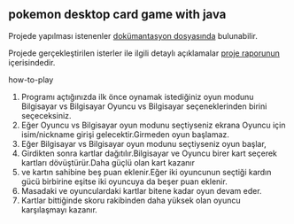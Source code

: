 ## pokemon desktop card game with java

Projede yapılması istenenler [dokümantasyon dosyasında](https://github.com/J4CKHunter/pokemon-cardgame/blob/master/Proje.pdf) bulunabilir.

Projede gerçekleştirilen isterler ile ilgili detaylı açıklamalar [proje raporunun](https://github.com/J4CKHunter/pokemon-cardgame/blob/master/RAPOR.pdf) içerisindedir.

how-to-play

1. Programı açtığınızda ilk önce oynamak istediğiniz oyun modunu Bilgisayar vs Bilgisayar
							          Oyuncu vs Bilgisayar seçeneklerinden birini seçeceksiniz.
2. Eğer Oyuncu vs Bilgisayar oyun modunu seçtiyseniz ekrana Oyuncu için isim/nickname girişi gelecektir.Girmeden oyun başlamaz.
3. Eğer Bilgisayar vs Bilgisayar oyun modunu seçtiyseniz oyun başlar,
4. Girdikten sonra kartlar dağıtılır.Bilgisayar ve Oyuncu birer kart seçerek kartları dövüştürür.Daha güçlü olan kart kazanır 
5. ve kartın sahibine beş puan eklenir.Eğer iki oyuncunun seçtiği kardın gücü birbirine eşitse iki oyuncuya da beşer puan eklenir.
6. Masadaki ve oyunculardaki kartlar bitene kadar oyun devam eder.
7. Kartlar bittiğinde skoru rakibinden daha yüksek olan oyuncu karşılaşmayı kazanır.
